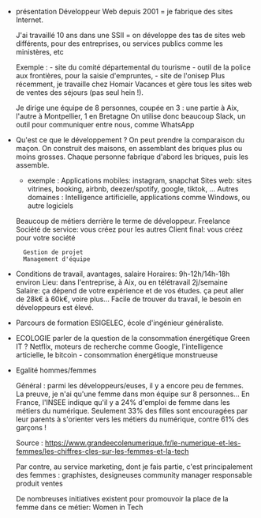

* présentation
    Développeur Web depuis 2001 = je fabrique des sites Internet.

    J'ai travaillé 10 ans dans une SSII = on développe des tas de sites web différents,
    pour des entreprises, ou services publics comme les ministères, etc

    Exemple :
        - site du comité départemental du tourisme
        - outil de la police aux frontières, pour la saisie d'empruntes,
        - site de l'onisep
    Plus récemment, je travaille chez Homair Vacances et gère tous les sites web de ventes des séjours (pas seul hein !).

    Je dirige une équipe de 8 personnes, coupée en 3 : une partie à Aix, l'autre à Montpellier, 1 en Bretagne
	On utilise donc beaucoup Slack, un outil pour communiquer entre nous, comme WhatsApp

* Qu'est ce que le développement ?
    On peut prendre la comparaison du maçon.
    On construit des maisons, en assemblant des briques plus ou moins grosses.
    Chaque personne fabrique d'abord les briques, puis les assemble.

    - exemple :
        Applications mobiles: instagram, snapchat
        Sites web: sites vitrines, booking, airbnb, deezer/spotify, google, tiktok, ...
        Autres domaines : Intelligence artificielle, applications comme Windows, ou autre logiciels

    Beaucoup de métiers derrière le terme de développeur.
        Freelance
        Société de service: vous créez pour les autres
        Client final: vous créez pour votre société

        Gestion de projet
        Management d'équipe


* Conditions de travail, avantages, salaire
	Horaires: 9h-12h/14h-18h environ
  Lieu: dans l'entreprise, à Aix, ou en télétravail 2j/semaine
  Salaire: ça dépend de votre expérience et de vos études.
    ça peut aller de 28k€ à 60k€, voire plus...
  Facile de trouver du travail, le besoin en développeurs est élevé.

* Parcours de formation
    ESIGELEC, école d'ingénieur généraliste.


* ECOLOGIE
parler de la question de la consommation énergétique
  Green IT ?
  Netflix, moteurs de recherche comme Google, l'intelligence articielle, le bitcoin - consommation énergétique monstrueuse

* Egalité hommes/femmes

	Général : parmi les développeurs/euses, il y a encore peu de femmes.
	La preuve, je n'ai qu'une femme dans mon équipe sur 8 personnes...
  En France, l'INSEE indique qu'il y a 24% d'emploi de femme dans les métiers du numérique.
  Seulement 33% des filles sont encouragées par leur parents à s'orienter vers les métiers du numérique, contre 61% des garçons !

  Source : https://www.grandeecolenumerique.fr/le-numerique-et-les-femmes/les-chiffres-cles-sur-les-femmes-et-la-tech


	Par contre, au service marketing, dont je fais partie, c'est principalement des femmes :
	   graphistes, designeuses
	   community manager
		 responsable produit
		 ventes

  De nombreuses initiatives existent pour promouvoir la place de la femme dans ce métier:
    Women in Tech

